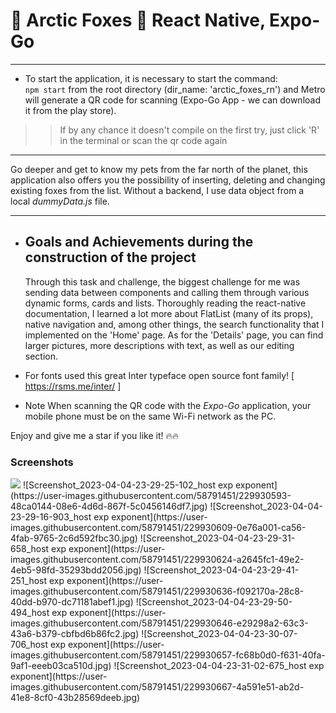 # 🦊 Arctic Foxes 🦊 React Native, Expo-Go

<hr/>

- To start the application, it is necessary to start the command: <br/>
`npm start` from the root directory (dir_name: 'arctic_foxes_rn') and Metro will generate a QR code for scanning (Expo-Go App - we can download it from the play store).
> > If by any chance it doesn't compile on the first try, just click 'R' in the terminal or scan the qr code again

<hr/>
Go deeper and get to know my pets from the far north of the planet, this application also offers you the possibility of inserting, 
deleting and changing existing foxes from the list. Without a backend, I use data object from a local <i>dummyData.js</i> file. 
<br/> <hr/>

- <h2>Goals and Achievements during the construction of the project</h2>
  Through this task and challenge, the biggest challenge for me was sending data between components and calling them through various dynamic forms, cards and lists. Thoroughly reading the react-native documentation, I learned a lot more about FlatList (many of its props), native navigation and, among other things, the search functionality that I implemented on the 'Home' page. As for the 'Details' page, you can find larger pictures, more descriptions with text, as well as our editing section.

- For fonts used this great Inter typeface open source font family!
  [ https://rsms.me/inter/ ]

- Note
  When scanning the QR code with the <i>Expo-Go</i> application, your mobile phone must be on the same Wi-Fi network as the PC.
  
Enjoy and give me a star if you like it! 🔥🔥

<h3>Screenshots</h3>
<img src="https://user-images.githubusercontent.com/58791451/229930593-48ca0144-08e6-4d6d-867f-5c0456146df7.jpg" />
![Screenshot_2023-04-04-23-29-25-102_host exp exponent](https://user-images.githubusercontent.com/58791451/229930593-48ca0144-08e6-4d6d-867f-5c0456146df7.jpg)
![Screenshot_2023-04-04-23-29-16-903_host exp exponent](https://user-images.githubusercontent.com/58791451/229930609-0e76a001-ca56-4fab-9765-2c6d592fbc30.jpg)
![Screenshot_2023-04-04-23-29-31-658_host exp exponent](https://user-images.githubusercontent.com/58791451/229930624-a2645fc1-49e2-4eb5-98fd-35293bdd2056.jpg)
![Screenshot_2023-04-04-23-29-41-251_host exp exponent](https://user-images.githubusercontent.com/58791451/229930636-f092170a-28c8-40dd-b970-dc71181abef1.jpg)
![Screenshot_2023-04-04-23-29-50-494_host exp exponent](https://user-images.githubusercontent.com/58791451/229930646-e29298a2-63c3-43a6-b379-cbfbd6b86fc2.jpg)
![Screenshot_2023-04-04-23-30-07-706_host exp exponent](https://user-images.githubusercontent.com/58791451/229930657-fc68b0d0-f631-40fa-9af1-eeeb03ca510d.jpg)
![Screenshot_2023-04-04-23-31-02-675_host exp exponent](https://user-images.githubusercontent.com/58791451/229930667-4a591e51-ab2d-41e8-8cf0-43b28569deeb.jpg)


